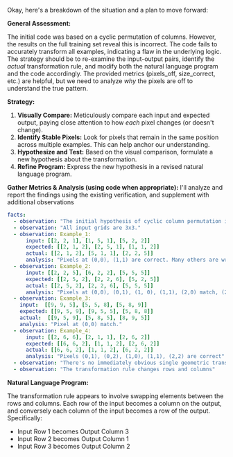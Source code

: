 Okay, here's a breakdown of the situation and a plan to move forward:

**General Assessment:**

The initial code was based on a cyclic permutation of columns. However, the results on the full training set reveal this is incorrect. The code fails to accurately transform all examples, indicating a flaw in the underlying logic. The strategy should be to re-examine the input-output pairs, identify the *actual* transformation rule, and modify both the natural language program and the code accordingly. The provided metrics (pixels_off, size_correct, etc.) are helpful, but we need to analyze *why* the pixels are off to understand the true pattern.

**Strategy:**

1.  **Visually Compare:** Meticulously compare each input and expected output, paying close attention to how *each* pixel changes (or doesn't change).
2.  **Identify Stable Pixels:** Look for pixels that remain in the same position across multiple examples. This can help anchor our understanding.
3.  **Hypothesize and Test:** Based on the visual comparison, formulate a new hypothesis about the transformation.
4.  **Refine Program:** Express the new hypothesis in a revised natural language program.

**Gather Metrics & Analysis (using code when appropriate):**
I'll analyze and report the findings using the existing verification, and supplement with additional observations


```yaml
facts:
  - observation: "The initial hypothesis of cyclic column permutation is incorrect."
  - observation: "All input grids are 3x3."
  - observation: Example_1:
      input: [[2, 2, 1], [1, 5, 1], [5, 2, 2]]
      expected: [[2, 1, 2], [2, 5, 1], [1, 1, 2]]
      actual: [[2, 1, 2], [5, 1, 1], [2, 2, 5]]
      analysis: "Pixels at (0,0), (1,1) are correct. Many others are wrong"
  - observation: Example_2:
      input: [[2, 2, 5], [6, 2, 2], [5, 5, 5]]
      expected: [[2, 5, 2], [2, 2, 6], [5, 2, 5]]
      actual: [[2, 5, 2], [2, 2, 6], [5, 5, 5]]
      analysis: "Pixels at (0,0), (0,1), (1, 0), (1,1), (2,0) match, (2,2) is also correct"
  - observation: Example_3:
    input:  [[9, 9, 5], [5, 5, 8], [5, 8, 9]]
    expected: [[9, 5, 9], [9, 5, 5], [5, 8, 8]]
    actual:  [[9, 5, 9], [5, 8, 5], [8, 9, 5]]
    analysis: "Pixel at (0,0) match."
  - observation: Example_4:
      input: [[2, 6, 6], [2, 1, 1], [2, 6, 2]]
      expected: [[6, 6, 2], [1, 1, 2], [2, 6, 2]]
      actual: [[6, 6, 2], [1, 1, 2], [6, 2, 2]]
      analysis: "Pixels (0,1), (0,2), (1,0), (1,1), (2,2) are correct"
  - observation: "There's no immediately obvious single geometric transformation (rotation, reflection) that fits all cases."
  - observation: "The transformation rule changes rows and columns"
```


**Natural Language Program:**

The transformation rule appears to involve swapping elements between the rows and columns.
Each row of the input becomes a column on the output, and conversely each
column of the input becomes a row of the output.
Specifically:
- Input Row 1 becomes Output Column 3
- Input Row 2 becomes Output Column 1
- Input Row 3 becomes Output Column 2

